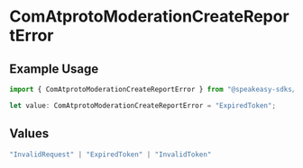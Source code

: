 # ComAtprotoModerationCreateReportError

## Example Usage

```typescript
import { ComAtprotoModerationCreateReportError } from "@speakeasy-sdks/bluesky/models/errors";

let value: ComAtprotoModerationCreateReportError = "ExpiredToken";
```

## Values

```typescript
"InvalidRequest" | "ExpiredToken" | "InvalidToken"
```